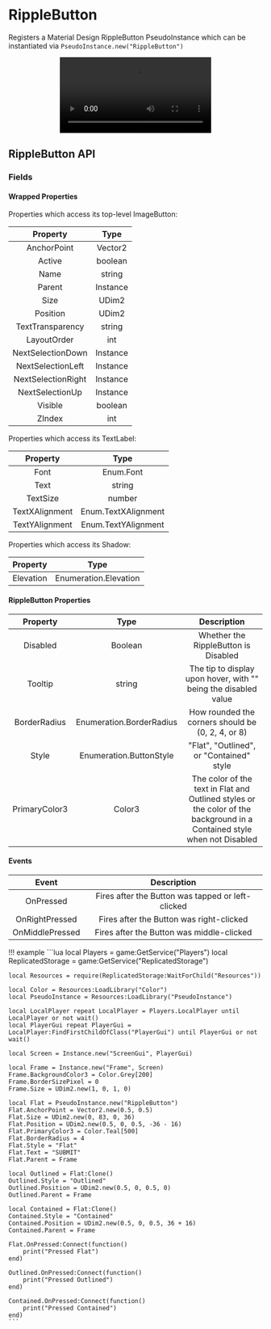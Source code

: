 # RippleButton

Registers a Material Design RippleButton PseudoInstance which can be instantiated via `PseudoInstance.new("RippleButton")`

<div align="center">
	<video autoplay loop>
	<source src="../../../assets/videos/RippleButton.mp4" type="video/mp4">
	</source>
	</video>
</div>

## RippleButton API

### Fields

#### Wrapped Properties
Properties which access its top-level ImageButton:

|Property|Type|
|:-:|:-:|
|AnchorPoint|Vector2|
|Active|boolean|
|Name|string|
|Parent|Instance|
|Size|UDim2|
|Position|UDim2|
|TextTransparency|string|
|LayoutOrder|int|
|NextSelectionDown|Instance|
|NextSelectionLeft|Instance|
|NextSelectionRight|Instance|
|NextSelectionUp|Instance|
|Visible|boolean|
|ZIndex|int|

Properties which access its TextLabel:

|Property|Type|
|:-:|:-:|
|Font|Enum.Font|
|Text|string|
|TextSize|number|
|TextXAlignment|Enum.TextXAlignment|
|TextYAlignment|Enum.TextYAlignment|

Properties which access its Shadow:

|Property|Type|
|:-:|:-:|
|Elevation|Enumeration.Elevation|

#### RippleButton Properties
|Property|Type|Description|
|:-:|:-:|:-:|
|Disabled|Boolean|Whether the RippleButton is Disabled|
|Tooltip|string|The tip to display upon hover, with "" being the disabled value|
|BorderRadius|Enumeration.BorderRadius|How rounded the corners should be (0, 2, 4, or 8)|
|Style|Enumeration.ButtonStyle|"Flat", "Outlined", or "Contained" style|
|PrimaryColor3|Color3|The color of the text in Flat and Outlined styles or the color of the background in a Contained style when not Disabled|

#### Events

|Event|Description|
|:-:|:-:|
|OnPressed|Fires after the Button was tapped or left-clicked|
|OnRightPressed|Fires after the Button was right-clicked|
|OnMiddlePressed|Fires after the Button was middle-clicked|

!!! example
	```lua
	local Players = game:GetService("Players")
	local ReplicatedStorage = game:GetService("ReplicatedStorage")

	local Resources = require(ReplicatedStorage:WaitForChild("Resources"))

	local Color = Resources:LoadLibrary("Color")
	local PseudoInstance = Resources:LoadLibrary("PseudoInstance")

	local LocalPlayer repeat LocalPlayer = Players.LocalPlayer until LocalPlayer or not wait()
	local PlayerGui repeat PlayerGui = LocalPlayer:FindFirstChildOfClass("PlayerGui") until PlayerGui or not wait()

	local Screen = Instance.new("ScreenGui", PlayerGui)

	local Frame = Instance.new("Frame", Screen)
	Frame.BackgroundColor3 = Color.Grey[200]
	Frame.BorderSizePixel = 0
	Frame.Size = UDim2.new(1, 0, 1, 0)

	local Flat = PseudoInstance.new("RippleButton")
	Flat.AnchorPoint = Vector2.new(0.5, 0.5)
	Flat.Size = UDim2.new(0, 83, 0, 36)
	Flat.Position = UDim2.new(0.5, 0, 0.5, -36 - 16)
	Flat.PrimaryColor3 = Color.Teal[500]
	Flat.BorderRadius = 4
	Flat.Style = "Flat"
	Flat.Text = "SUBMIT"
	Flat.Parent = Frame

	local Outlined = Flat:Clone()
	Outlined.Style = "Outlined"
	Outlined.Position = UDim2.new(0.5, 0, 0.5, 0)
	Outlined.Parent = Frame

	local Contained = Flat:Clone()
	Contained.Style = "Contained"
	Contained.Position = UDim2.new(0.5, 0, 0.5, 36 + 16)
	Contained.Parent = Frame

	Flat.OnPressed:Connect(function()
		print("Pressed Flat")
	end)

	Outlined.OnPressed:Connect(function()
		print("Pressed Outlined")
	end)

	Contained.OnPressed:Connect(function()
		print("Pressed Contained")
	end)
	```
